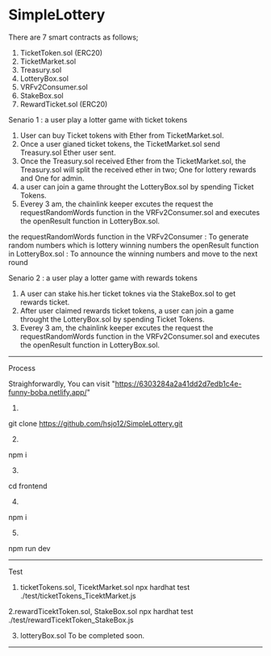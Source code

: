 # SimpleLottery

There are 7 smart contracts as follows;

1. TicketToken.sol (ERC20)
2. TicketMarket.sol
3. Treasury.sol
4. LotteryBox.sol
5. VRFv2Consumer.sol
6. StakeBox.sol
7. RewardTicket.sol (ERC20) 

Senario 1 : a user play a lotter game with ticket tokens

1. User can buy Ticket tokens with Ether from TicketMarket.sol.
2. Once a user gianed ticket tokens, the TicketMarket.sol send Treasury.sol Ether user sent.
3. Once the Treasury.sol received Ether from the TicketMarket.sol, the Treasury.sol will split the received ether in two; One for lottery rewards and One for admin.
4. a user can join a game throught the LotteryBox.sol by spending Ticket Tokens.
5. Everey 3 am, the chainlink keeper excutes the request the requestRandomWords function in the VRFv2Consumer.sol and executes the openResult function in LotteryBox.sol.

the requestRandomWords function in the VRFv2Consumer : To generate random numbers which is lottery winning numbers
the openResult function in LotteryBox.sol : To announce the winning numbers and move to the next round


Senario 2 : a user play a lotter game with rewards tokens

1. A user can stake his.her ticket toknes via the StakeBox.sol to get rewards ticket.
2. After user claimed rewards ticket tokens, a user can join a game throught the LotteryBox.sol by spending Ticket Tokens.
3. Everey 3 am, the chainlink keeper excutes the request the requestRandomWords function in the VRFv2Consumer.sol and executes the openResult function in LotteryBox.sol.

*******************************************************************************************************************************************************************
Process 

Straighforwardly, You can visit "https://6303284a2a41dd2d7edb1c4e-funny-boba.netlify.app/"

1. 
git clone https://github.com/hsjo12/SimpleLottery.git
 
2.
npm i 

3. 
cd frontend

4.
npm i

5. 
npm run dev
**********************************************************************************************************************************************************************
Test

1. ticketTokens.sol, TicektMarket.sol
npx hardhat test ./test/ticketTokens_TicektMarket.js

2.rewardTicektToken.sol, StakeBox.sol
npx hardhat test ./test/rewardTicektToken_StakeBox.js

3. lotteryBox.sol
To be completed soon.
**********************************************************************************************************************************************************************



